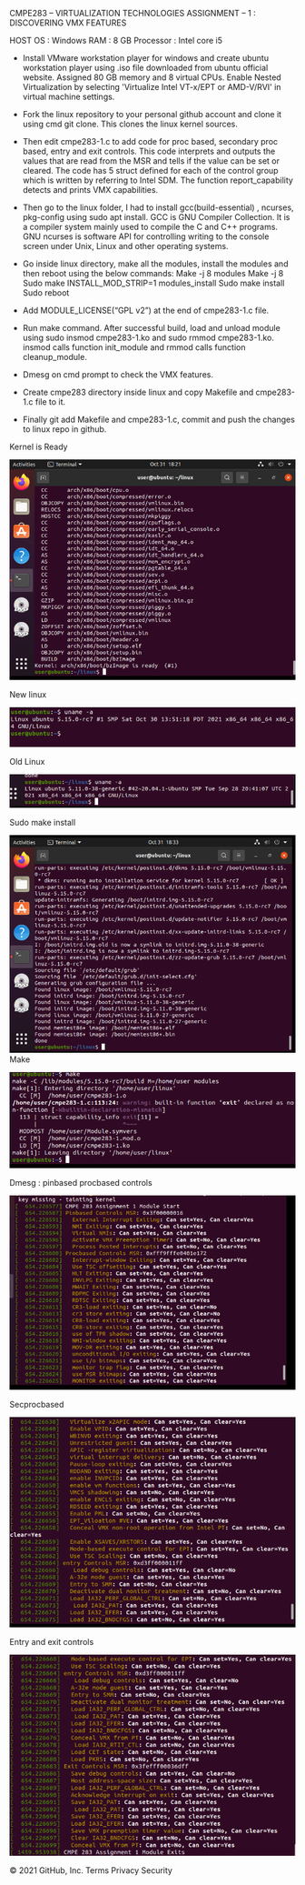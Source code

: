 CMPE283 – VIRTUALIZATION TECHNOLOGIES
ASSIGNMENT – 1 : DISCOVERING VMX FEATURES

HOST OS : Windows
RAM : 8 GB
Processor : Intel core i5

* Install VMware workstation player for windows and create ubuntu workstation player using .iso file downloaded from ubuntu official website. Assigned 80 GB memory and 8 virtual CPUs. Enable Nested Virtualization by selecting 'Virtualize Intel VT-x/EPT or AMD-V/RVI' in virtual machine settings.

* Fork the linux repository to your personal github account and clone it using cmd git clone. This clones the linux kernel sources.

* Then edit cmpe283-1.c to add code for proc based, secondary proc based, entry and exit controls. This code interprets and outputs the values that are read from the MSR and tells if the value can be set or cleared. The code has 5 struct defined for each of the control group which is written by referring to Intel SDM. The function report_capability detects and prints VMX capabilities.

* Then go to the linux folder, I had to install gcc(build-essential) , ncurses, pkg-config using sudo apt     install. GCC is GNU Compiler Collection. It is a compiler system mainly used to compile the C and C++ programs. GNU ncurses is software API for controlling writing to the console screen under Unix, Linux and other operating systems.

* Go inside linux directory, make all the modules, install the modules and then reboot using the below commands:
  Make -j 8 modules
  Make -j 8
  Sudo make INSTALL_MOD_STRIP=1 modules_install
  Sudo make install
  Sudo reboot
  
* Add MODULE_LICENSE(“GPL v2”) at the end of cmpe283-1.c file.

* Run make command. After successful build, load and unload module using sudo insmod cmpe283-1.ko and sudo rmmod cmpe283-1.ko. insmod calls function init_module and rmmod calls function cleanup_module.

* Dmesg on cmd prompt to check the VMX features.


* Create cmpe283 directory inside linux and copy Makefile and cmpe283-1.c file to it.

* Finally git add Makefile and cmpe283-1.c, commit and push the changes to linux repo in github.

Kernel is Ready


 ![alt text](https://github.com/limekadabre/linux/blob/master/283output/Kernel_ready.PNG?raw=true)

New linux


 ![alt text](https://github.com/limekadabre/linux/blob/master/283output/linux_new.PNG?raw=true)

Old Linux


  ![alt text](https://github.com/limekadabre/linux/blob/master/283output/linux_old_5.11.PNG?raw=true)


Sudo make install


  ![alt text](https://github.com/limekadabre/linux/blob/master/283output/make_install.PNG?raw=true)
Make


  ![alt text](https://github.com/limekadabre/linux/blob/master/283output/make.PNG?raw=true)



Dmesg : pinbased procbased controls


  ![alt text](https://github.com/limekadabre/linux/blob/master/283output/output1.PNG?raw=true)


Secprocbased


  ![alt text](https://github.com/limekadabre/linux/blob/master/283output/output2.PNG?raw=true)


Entry and exit controls  


 ![alt text](https://github.com/limekadabre/linux/blob/master/283output/output3.PNG?raw=true)


© 2021 GitHub, Inc.
Terms
Privacy
Security
